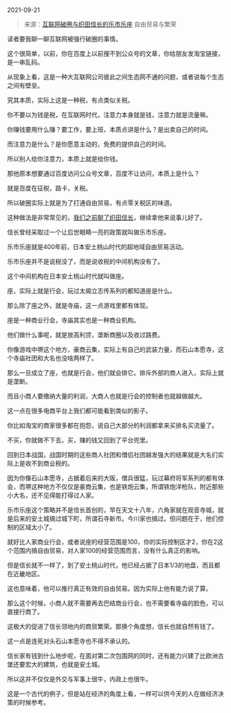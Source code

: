 2021-09-21

> 来源：[互联网破圈与织田信长的乐市乐座](http://mp.weixin.qq.com/s?__biz=MzU3NDc5Nzc0NQ==&mid=2247506952&idx=1&sn=d8d39f7141c8123b38339d866661043e&chksm=fd2e7ed6ca59f7c06b7ad077722f1ce2ccc67eb341aafc639276d98f224e95b88b9124f6eb1f&scene=27#wechat_redirect)
> 自由贸易与繁荣

读者要我聊一聊互联网被强行破圈的事情。

  

这个很简单，以前，你在百度上以前搜不到公众号的文章，你给朋友发淘宝链接，是一串乱码。  

  

从现象上看，这是一种大互联网公司彼此之间生态网不通的问题，或者说每个生态之间有壁垒。  

  

究其本质，实际上这是一种税，有点类似关税。

  

你不要以为钱是税，在互联网时代，注意力本身就是钱，注意力就是流量嘛。

  

你赚钱要用什么赚？要工作，要上班，本质点讲是什么？是出卖自己的时间。  

  

而注意力是什么？是你愿意主动的，免费的提供自己的时间。  

  

所以别人给你注意力，本质上就是给你钱。  

  

那他原本想要通过百度访问公众号文章，百度不让访问，本质上是什么？  

  

就是百度在征税，路卡，关税。

  

所以破圈实际上就是为了打通自由贸易，有点零关税区的味道。  

  

这种做法是非常常见的，[我们之前聊了织田信长](http://mp.weixin.qq.com/s?__biz=MzU3NDc5Nzc0NQ==&mid=2247506938&idx=1&sn=d2d9032b167e671bdf8a2f0e0ef67f99&chksm=fd2e7924ca59f032bdade680bfab46357ae1c9393e9e87d807d581b6108c097f29c0ba8489db&scene=21#wechat_redirect)，继续拿他来说事儿好了。  

  

信长曾经采取过一个让后世眼睛一亮的政策就叫做乐市乐座。

  

乐市乐座就是400年前，日本安土桃山时代的超地域自由贸易活动。

  

乐市乐座并不是说税没了，而是说收税的中间机构没有了。  

  

这个中间机构在日本安土桃山时代就叫做座。

  

座，实际上就是行会，玩过太阁立志传系列的都知道座是什么。  

  

那么除了座之外，就是寺庙，这一点游戏里都有体现。  

  

座是一种商业行会，寺庙其实也是一种商业机构。

  

他们做什么事呢，就是放高利贷，垄断商圈以及收过路费。  

  

你像游戏中堺这个地方，豪商云集，实际上有自己的武装力量，而石山本愿寺，这个寺庙社团和大名也没啥两样了。

  

那么一旦成立了座，也就是行会，他们就会排它。排斥外部的商人进入，实际上就是垄断。  

  

而且小商人要缴纳大量的利润，大商人也就是行会的控制者也就越做越大。  

  

这一点在很多电商平台上我们都可能看到类似的影子。

  

你比如淘宝的商家很多都在抱怨，说自己大部分的利润都拿来买排名买流量了。  

  

不买，你就做不下去，买，赚的钱又回到了平台兜里。

  

回到日本战国，战国时期的这些商人社团和僧侣社团越发强大的结果就是大名们实际上是收不到商业税的。  

  

因为你像石山本愿寺，占据着后来的大阪，僧兵很猛，玩过幕府将军系列的都有体会，而堺这种地方不仅仅是豪商云集，也是铁炮云集，所谓铁炮洋枪队，附近那些小大名，还不见得能打得过人家。

  

乐市乐座这个策略并不是信长首创的，早在天文十八年，六角家就在观音寺城，就是后来的安土城搞过城下町，所谓石寺新市。今川家也搞过。但问题在于，他们控制的区域太小了。

  

就好比人家商业行会，或者说座的经营范围是100，你的实际控制区才2，你在2这个范围内搞自由贸易，对人家100的经营范围而言，没有什么真正的影响。

  

但是信长就不一样了，到了安土桃山时代，他已经占据了日本1/3的地盘，而且都在近畿地区。

  

这也意味着，他可以推行真正有效的自由贸易。因为实际上他有能力说了算。

  

那么这个时候，小商人就不需要再去巴结商业行会，也不需要看寺庙的脸色，可以直接行商了。

  

这极大的促进了信长领地内的商贸繁荣。那换个角度想，信长也就自然有钱了。

  

这一点是连死对头石山本愿寺也不得不承认的。

  

信长家有钱到什么地步呢，在面对第二次包围网的同时，还有能力兴建了比欧洲古堡还要宏大的建筑，也就是安土城。

  

所以这并不仅仅是外交与军事上很牛，内政上也很牛。  

  

这是一个古代的例子，但是站在经济的角度上看，一样可以供今天的人在做经济决策的时候参考。

